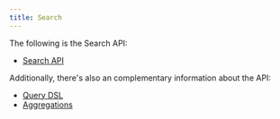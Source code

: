 ```yaml
---
title: Search
---
```


The following is the Search API:

- [Search API](search-api)

Additionally, there's also an complementary information about the API:

- [Query DSL](query-dsl)
- [Aggregations](aggregations)
